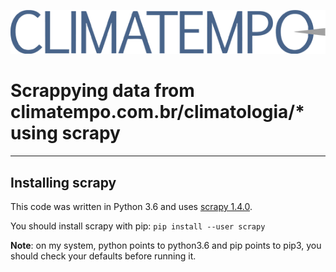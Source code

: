 ![](climatempo.png)

#  Scrappying data from climatempo.com.br/climatologia/* using scrapy

---
## Installing scrapy
This code was written in Python 3.6 and uses [scrapy 1.4.0](https://scrapy.org/).

You should install scrapy with pip:
```pip install --user scrapy```

**Note**: on my system, python points to python3.6 and pip points to pip3, you should check your defaults before running it.


